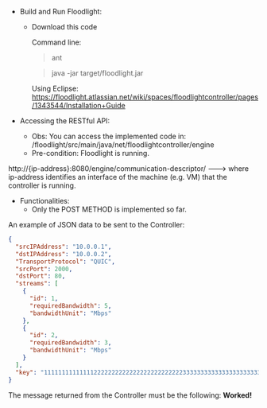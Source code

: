 * Build and Run Floodlight:

  * Download this code

    Command line:
    > ant
 
    > java -jar target/floodlight.jar


    Using Eclipse:
    https://floodlight.atlassian.net/wiki/spaces/floodlightcontroller/pages/1343544/Installation+Guide


* Accessing the RESTful API:
  * Obs: You can access the implemented code in: /floodlight/src/main/java/net/floodlightcontroller/engine
  * Pre-condition: Floodlight is running.

http://{ip-address}:8080/engine/communication-descriptor/  ---> where ip-address identifies an interface of the machine (e.g. VM) that the controller is running.

   


* Functionalities:
  * Only the POST METHOD is implemented so far. 

An example of JSON data to be sent to the Controller:
```json
{
  "srcIPAddress": "10.0.0.1",
  "dstIPAddress": "10.0.0.2",
  "TransportProtocol": "QUIC",
  "srcPort": 2000,
  "dstPort": 80,
  "streams": [
    {
      "id": 1,
      "requiredBandwidth": 5,
      "bandwidthUnit": "Mbps"
    },
    {
      "id": 2,
      "requiredBandwidth": 3,
      "bandwidthUnit": "Mbps"
    }
  ],
  "key": "11111111111111222222222222222222222222233333333333333333333334444444444444444444444444"
}
```
The message returned from the Controller must be the following: **Worked!** 





